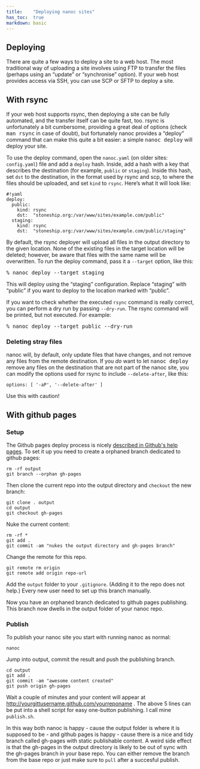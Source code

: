 ```yaml
---
title:    "Deploying nanoc sites"
has_toc:  true
markdown: basic
---
```


Deploying
---------

There are quite a few ways to deploy a site to a web host. The most traditional way of uploading a site involves using FTP to transfer the files (perhaps using an “update” or “synchronise” option). If your web host provides access via SSH, you can use SCP or SFTP to deploy a site.

With rsync
----------

If your web host supports rsync, then deploying a site can be fully automated, and the transfer itself can be quite fast, too. rsync is unfortunately a bit cumbersome, providing a great deal of options (check <kbd>man rsync</kbd> in case of doubt), but fortunately nanoc provides a “deploy” command that can make this quite a bit easier: a simple <kbd>nanoc deploy</kbd> will deploy your site.

To use the deploy command, open the `nanoc.yaml` (on older sites: `config.yaml`) file and add a `deploy` hash. Inside, add a hash with a key that describes the destination (for example, `public` or `staging`). Inside this hash, set `dst` to the destination, in the format used by rsync and scp, to where the files should be uploaded, and set `kind` to `rsync`. Here’s what it will look like:

	#!yaml
	deploy:
	  public:
	    kind: rsync
	    dst:  "stoneship.org:/var/www/sites/example.com/public"
	  staging:
	    kind: rsync
	    dst:  "stoneship.org:/var/www/sites/example.com/public/staging"

By default, the rsync deployer will upload all files in the output directory to the given location. None of the existing files in the target location will be deleted; however, be aware that files with the same name will be overwritten. To run the deploy command, pass it a `--target` option, like this:

<pre title="Deploying"><span class="prompt">%</span> <kbd>nanoc deploy --target staging</kbd></pre>

This will deploy using the “staging” configuration. Replace “staging” with “public” if you want to deploy to the location marked with “public”.

If you want to check whether the executed `rsync` command is really correct, you can perform a dry run by passing `--dry-run`. The rsync command will be printed, but not executed. For example:

<pre title="Performing a dry run"><span class="prompt">%</span> <kbd>nanoc deploy --target public --dry-run</kbd></pre>

### Deleting stray files

nanoc will, by default, only update files that have changes, and not remove any files from the remote destination. If you _do_ want to let <kbd>nanoc deploy</kbd> remove any files on the destination that are not part of the nanoc site, you can modify the options used for rsync to include `--delete-after`, like this:

<pre title="Custom rsync options in the deployment configuration"><code class="language-yaml">options: [ '-aP', '--delete-after' ]</code></pre>

Use this with caution!

With github pages
-----------------

### Setup

The Github pages deploy process is nicely [described in Github's help pages](https://help.github.com/articles/creating-project-pages-manually). To set it up you need to create a orphaned branch dedicated to github pages:

    rm -rf output
    git branch --orphan gh-pages

Then clone the current repo into the output directory and `checkout` the new branch:

    git clone . output
    cd output
    git checkout gh-pages

Nuke the current content:

    rm -rf *
    git add .
    git commit -am "nukes the output directory and gh-pages branch"

Change the remote for this repo.

    git remote rm origin
    git remote add origin repo-url 

Add the `output` folder to your `.gitignore`. (Adding it to the repo does not help.) Every new user need to set up this branch manually.

Now you have an orphaned branch dedicated to github pages publishing. This branch now dwells in the output folder of your nanoc repo.

### Publish

To publish your nanoc site you start with running nanoc as normal:

    nanoc

Jump into output, commit the result and push the publishing branch.

    cd output
    git add .
    git commit -am "awesome content created"
    git push origin gh-pages

Wait a couple of minutes and your content will appear at http://yourgittusername.github.com/yourreponame . The above 5 lines can be put into a shell script for easy one-button publishing. I call mine `publish.sh`.

In this way both nanoc is happy - cause the output folder is where it is supposed to be - and github pages is happy - cause there is a nice and tidy branch called gh-pages with static publishable content. A weird side effect is that the gh-pages in the output directory is likely to be out of sync with the gh-pages branch in your base repo. You can either remove the branch from the base repo or just make sure to `pull` after a succesful publish.
